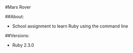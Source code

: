 #Mars Rover

##About:
* School assignment to learn Ruby using the command line

##Versions: 
* Ruby 2.3.0
